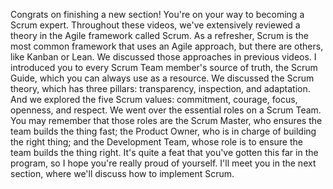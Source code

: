 Congrats on finishing a new section! You're on your way to becoming a Scrum
expert. Throughout these videos, we've extensively reviewed a theory in the
Agile framework called Scrum. As a refresher, Scrum is the most common framework
that uses an Agile approach, but there are others, like Kanban or Lean. We
discussed those approaches in previous videos. I introduced you to every Scrum
Team member's source of truth, the Scrum Guide, which you can always use as a
resource. We discussed the Scrum theory, which has three pillars: transparency,
inspection, and adaptation. And we explored the five Scrum values: commitment,
courage, focus, openness, and respect. We went over the essential roles on a
Scrum Team. You may remember that those roles are the Scrum Master, who ensures
the team builds the thing fast; the Product Owner, who is in charge of building
the right thing; and the Development Team, whose role is to ensure the team
builds the thing right. It's quite a feat that you've gotten this far in the
program, so I hope you're really proud of yourself. I'll meet you in the next
section, where we'll discuss how to implement Scrum.